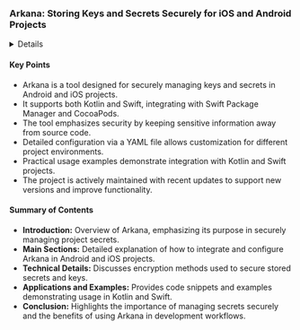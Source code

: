### Arkana: Storing Keys and Secrets Securely for iOS and Android Projects

<details>
**URL:** [https://github.com/rogerluan/arkana](https://github.com/rogerluan/arkana)

**Published:** Not specified  
**Last Updated:** Not specified

**Authors:** Roger Luan, Hussein Al-Atrash, Jonathan Danthinne, Scott Mackenzie, Orta, Humblerookie, Alobaili, Andestaerfan

**Tags:**  
`ruby`, `android`, `kotlin`, `swift`, `ios`, `dotenv`, `gem`, `encryption`, `secrets`
</details>

#### Key Points
- Arkana is a tool designed for securely managing keys and secrets in Android and iOS projects.
- It supports both Kotlin and Swift, integrating with Swift Package Manager and CocoaPods.
- The tool emphasizes security by keeping sensitive information away from source code.
- Detailed configuration via a YAML file allows customization for different project environments.
- Practical usage examples demonstrate integration with Kotlin and Swift projects.
- The project is actively maintained with recent updates to support new versions and improve functionality.

#### Summary of Contents
- **Introduction:** Overview of Arkana, emphasizing its purpose in securely managing project secrets.
- **Main Sections:** Detailed explanation of how to integrate and configure Arkana in Android and iOS projects.
- **Technical Details:** Discusses encryption methods used to secure stored secrets and keys.
- **Applications and Examples:** Provides code snippets and examples demonstrating usage in Kotlin and Swift.
- **Conclusion:** Highlights the importance of managing secrets securely and the benefits of using Arkana in development workflows.

<LinkCard title="Read Full Article" href="https://github.com/rogerluan/arkana" />
